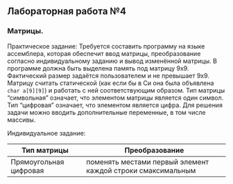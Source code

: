 ## Лабораторная работа №4
### Матрицы.

Практическое задание:
Требуется составить программу на языке ассемблера, которая обеспечит ввод
матрицы, преобразование согласно индивидуальному заданию и вывод изменённой
матрицы.
В программе должна быть выделена память под матрицу 9х9. Фактический размер
задаётся пользователем и не превышает 9х9.
Матрицу считать статической (как если бы в Си она была объявлена `char a[9][9]`) и
работать с ней соответствующим образом.
Тип матрицы “символьная” означает, что элементом матрицы является один символ.
Тип “цифровая” означает, что элементом является цифра.
Для решения задачи можно вводить дополнительные переменные, в том числе
массивы.

Индивидуальное задание: 

| Тип матрицы            | Преобразование |
|------------------------|----------------|
| Прямоугольная цифровая | поменять местами первый элемент каждой строки смаксимальным               |
